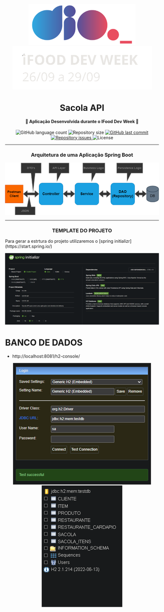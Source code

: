 <div align="center">
    <img src="readme/logo.png" width="350" ></img>
    <img src="readme/ifood_dev_week.png"></img>
</div>


<h1 align="center">Sacola API</h1>

<h4 align="center"> 
  🚀 Aplicação Desenvolvida durante o IFood Dev Week 🚀
</h4>

<p align="center">
  <img alt="GitHub language count" src="https://img.shields.io/github/languages/count/EliasJuk/sacola-api">	
  <img alt="Repository size" src="https://img.shields.io/github/repo-size/EliasJuk/sacola-api">

  <a href="https://github.com/EliasJuk/sacola-api/commits/master">
    <img alt="GitHub last commit" src="https://img.shields.io/github/last-commit/EliasJuk/sacola-api">
  </a>

  <a href="https://github.com/EliasJuk/sacola-api/issues">
    <img alt="Repository issues" src="https://img.shields.io/github/issues/EliasJuk/sacola-api">
  </a>

  <img alt="License" src="https://img.shields.io/badge/license-MIT-brightgreen">
<p>

---

<h3 align="center">Arquitetura de uma Aplicação Spring Boot</h3>
<img src="readme/arquitetura_spring_boot.png"></img>

---

<h3 align="center">TEMPLATE DO PROJETO</h3>
Para gerar a estrtura do projeto utilizaremos o [spring initializr](https://start.spring.io/)

<img src="readme/spring_initializr.png"></img>

# BANCO DE DADOS

- http://localhost:8081/h2-console/

<div align="center">
    <img src="readme/database_conn.png"></img>
    <img src="readme/tabelas.png"></img>
</div>